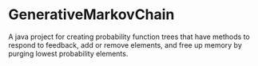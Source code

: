 # GenerativeMarkovChain

A java project for creating probability function trees that have methods to respond to feedback, add or remove elements, and free up memory by purging lowest probability elements.
